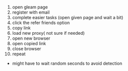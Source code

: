 1. open gleam page
2. register with email
3. complete easier tasks (open given page and wait a bit)
4. click the refer friends option
5. copy link
6. load new proxy( not sure if needed)
7. open new browser
8. open copied link
9. close browser
10. repeat
    
- might have to wait random seconds to avoid detection